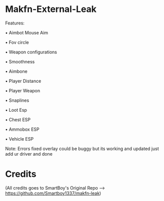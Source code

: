 # Makfn-External-Leak


Features:

• Aimbot Mouse Aim

• Fov circle

• Weapon configurations 

• Smoothness

• Aimbone

• Player Distance

• Player Weapon

• Snaplines

• Loot Esp

• Chest ESP 

• Ammobox ESP

• Vehicle ESP 

Note: Errors fixed overlay could be buggy but its working and updated just add ur driver and done

# Credits

(All credits goes to SmartBoy's Original Repo --> https://github.com/Smartboy1337/makfn-leak)
